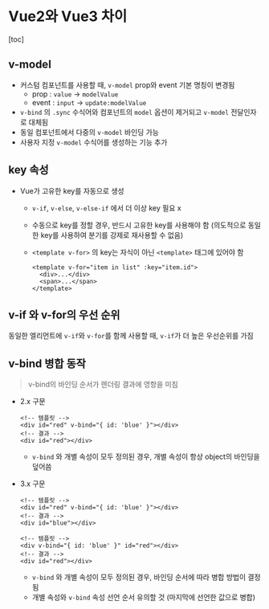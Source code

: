 # Vue2와 Vue3 차이

[toc]

## v-model

- 커스텀 컴포넌트를 사용할 때, `v-model` prop와 event 기본 명칭이 변경됨
  - prop : `value` → `modelValue`
  - event : `input` → `update:modelValue`
- `v-bind` 의 `.sync` 수식어와 컴포넌트의 `model` 옵션이 제거되고 `v-model` 전달인자로 대체됨
- 동일 컴포넌트에서 다중의 `v-model` 바인딩 가능
- 사용자 지정 `v-model` 수식어를 생성하는 기능 추가 



## key 속성

- Vue가 고유한 key를 자동으로 생성
  - `v-if`, `v-else`, `v-else-if` 에서 더 이상 key 필요 x
  
  - 수동으로 key를 정할 경우, 반드시 고유한 key를 사용해야 함 (의도적으로 동일한 key를 사용하여 분기를 강제로 재사용할 수 없음)
  
  - `<template v-for>` 의 key는 자식이 아닌 `<template>` 태그에 있어야 함
  
    ```vue
    <template v-for="item in list" :key="item.id">
      <div>...</div>
      <span>...</span>
    </template>
    ```
  
    



## v-if 와 v-for의 우선 순위

동일한 엘리먼트에 `v-if`와 `v-for`를 함께 사용할 때, `v-if`가 더 높은 우선순위를 가짐



## v-bind 병합 동작

> v-bind의 바인딩 순서가 렌더링 결과에 영항을 미침

- 2.x 구문

  ```vue
  <!-- 템플릿 -->
  <div id="red" v-bind="{ id: 'blue' }"></div>
  <!-- 결과 -->
  <div id="red"></div>
  ```

  - `v-bind` 와 개별 속성이 모두 정의된 경우, 개별 속성이 항상 object의 바인딩을 덮어씀

- 3.x 구문

  ```vue
  <!-- 템플릿 -->
  <div id="red" v-bind="{ id: 'blue' }"></div>
  <!-- 결과 -->
  <div id="blue"></div>
  
  <!-- 템플릿 -->
  <div v-bind="{ id: 'blue' }" id="red"></div>
  <!-- 결과 -->
  <div id="red"></div>
  ```

  - `v-bind` 와 개별 속성이 모두 정의된 경우, 바인딩 순서에 따라 병합 방법이 결정됨
  - 개별 속성와 `v-bind` 속성 선언 순서 유의할 것 (마지막에 선언한 값으로 병합)